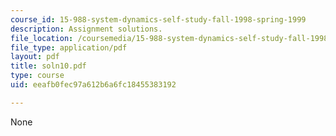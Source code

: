 ```yaml
---
course_id: 15-988-system-dynamics-self-study-fall-1998-spring-1999
description: Assignment solutions.
file_location: /coursemedia/15-988-system-dynamics-self-study-fall-1998-spring-1999/eeafb0fec97a612b6a6fc18455383192_soln10.pdf
file_type: application/pdf
layout: pdf
title: soln10.pdf
type: course
uid: eeafb0fec97a612b6a6fc18455383192

---
```

None